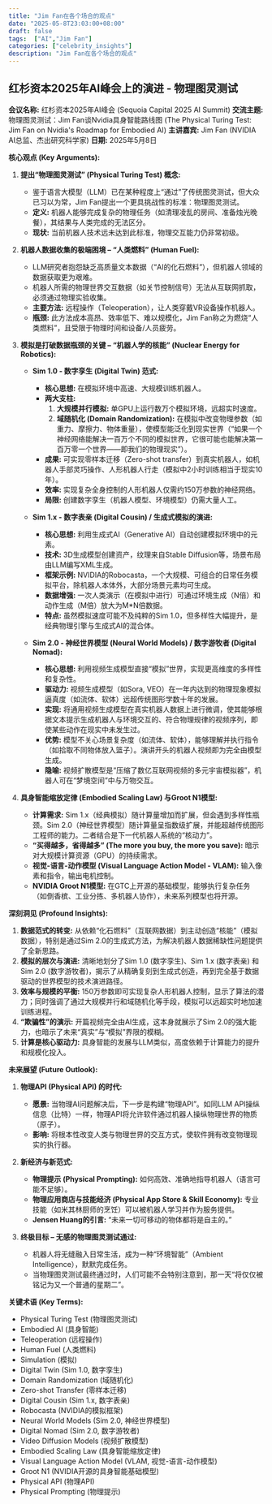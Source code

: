 ```yaml
---
title: "Jim Fan在各个场合的观点"
date: "2025-05-8T23:03:00+08:00"
draft: false
tags:  ["AI","Jim Fan"]
categories: ["celebrity_insights"]
description: "Jim Fan在各个场合的观点"
---
```


## 红杉资本2025年AI峰会上的演进 - 物理图灵测试

**会议名称:** 红杉资本2025年AI峰会 (Sequoia Capital 2025 AI Summit)
**交流主题:** 物理图灵测试：Jim Fan谈Nvidia具身智能路线图 (The Physical Turing Test: Jim Fan on Nvidia's Roadmap for Embodied AI)
**主讲嘉宾:** Jim Fan (NVIDIA AI总监、杰出研究科学家)
**日期:** 2025年5月8日

**核心观点 (Key Arguments):**

1. **提出“物理图灵测试” (Physical Turing Test) 概念:**
    * 鉴于语言大模型（LLM）已在某种程度上“通过”了传统图灵测试，但大众已习以为常，Jim Fan提出一个更具挑战性的标准：物理图灵测试。
    * **定义:** 机器人能够完成复杂的物理任务（如清理凌乱的房间、准备烛光晚餐），其结果与人类完成的无法区分。
    * **现状:** 当前机器人技术远未达到此标准，物理交互能力仍非常初级。

2. **机器人数据收集的极端困境 – “人类燃料” (Human Fuel):**
    * LLM研究者抱怨缺乏高质量文本数据（“AI的化石燃料”），但机器人领域的数据获取更为艰难。
    * 机器人所需的物理世界交互数据（如关节控制信号）无法从互联网抓取，必须通过物理实验收集。
    * **主要方法:** 远程操作（Teleoperation），让人类穿戴VR设备操作机器人。
    * **瓶颈:** 此方法成本高昂、效率低下、难以规模化，Jim Fan称之为燃烧“人类燃料”，且受限于物理时间和设备/人员疲劳。

3. **模拟是打破数据瓶颈的关键 – “机器人学的核能” (Nuclear Energy for Robotics):**
    * **Sim 1.0 - 数字孪生 (Digital Twin) 范式:**
        * **核心思想:** 在模拟环境中高速、大规模训练机器人。
        * **两大支柱:**
            1. **大规模并行模拟:** 单GPU上运行数万个模拟环境，远超实时速度。
            2. **域随机化 (Domain Randomization):** 在模拟中改变物理参数（如重力、摩擦力、物体重量），使模型能泛化到现实世界（“如果一个神经网络能解决一百万个不同的模拟世界，它很可能也能解决第一百万零一个世界——即我们的物理现实”）。
        * **成果:** 可实现零样本迁移（Zero-shot transfer）到真实机器人，如机器人手部灵巧操作、人形机器人行走（模拟中2小时训练相当于现实10年）。
        * **效率:** 实现复杂全身控制的人形机器人仅需约150万参数的神经网络。
        * **局限:** 创建数字孪生（机器人模型、环境模型）仍需大量人工。

    * **Sim 1.x - 数字表亲 (Digital Cousin) / 生成式模拟的演进:**
        * **核心思想:** 利用生成式AI（Generative AI）自动创建模拟环境中的元素。
        * **技术:** 3D生成模型创建资产，纹理来自Stable Diffusion等，场景布局由LLM编写XML生成。
        * **框架示例:** NVIDIA的Robocasta，一个大规模、可组合的日常任务模拟平台，除机器人本体外，大部分场景元素均可生成。
        * **数据增强:** 一次人类演示（在模拟中进行）可通过环境生成（N倍）和动作生成（M倍）放大为M\*N倍数据。
        * **特点:** 虽然模拟速度可能不及纯粹的Sim 1.0，但多样性大幅提升，是经典物理引擎与生成式AI的混合体。

    * **Sim 2.0 - 神经世界模型 (Neural World Models) / 数字游牧者 (Digital Nomad):**
        * **核心思想:** 利用视频生成模型直接“模拟”世界，实现更高维度的多样性和复杂性。
        * **驱动力:** 视频生成模型（如Sora, VEO）在一年内达到的物理现象模拟逼真度（如流体、软体）远超传统图形学数十年的发展。
        * **实现:** 将通用视频生成模型在真实机器人数据上进行微调，使其能够根据文本提示生成机器人与环境交互的、符合物理规律的视频序列，即使某些动作在现实中未发生过。
        * **优势:** 模型不关心场景复杂度（如流体、软体），能够理解并执行指令（如拾取不同物体放入篮子）。演讲开头的机器人视频即为完全由模型生成。
        * **隐喻:** 视频扩散模型是“压缩了数亿互联网视频的多元宇宙模拟器”，机器人可在“梦境空间”中与万物交互。

4. **具身智能缩放定律 (Embodied Scaling Law) 与Groot N1模型:**
    * **计算需求:** Sim 1.x（经典模拟）随计算量增加而扩展，但会遇到多样性瓶颈。Sim 2.0（神经世界模型）随计算量呈指数级扩展，并能超越传统图形工程师的能力。二者结合是下一代机器人系统的“核动力”。
    * **“买得越多，省得越多” (The more you buy, the more you save):** 暗示对大规模计算资源（GPU）的持续需求。
    * **视觉-语言-动作模型 (Visual Language Action Model - VLAM):** 输入像素和指令，输出电机控制。
    * **NVIDIA Groot N1模型:** 在GTC上开源的基础模型，能够执行复杂任务（如倒香槟、工业分拣、多机器人协作），未来系列模型也将开源。

**深刻洞见 (Profound Insights):**

1. **数据范式的转变:** 从依赖“化石燃料”（互联网数据）到主动创造“核能”（模拟数据），特别是通过Sim 2.0的生成式方法，为解决机器人数据稀缺性问题提供了全新思路。
2. **模拟的层次与演进:** 清晰地划分了Sim 1.0 (数字孪生)、Sim 1.x (数字表亲) 和 Sim 2.0 (数字游牧者)，揭示了从精确复刻到生成式创造，再到完全基于数据驱动的世界模型的技术演进路径。
3. **效率与规模的平衡:** 150万参数即可实现复杂人形机器人控制，显示了算法的潜力；同时强调了通过大规模并行和域随机化等手段，模拟可以远超实时地加速训练进程。
4. **“欺骗性”的演示:** 开篇视频完全由AI生成，这本身就展示了Sim 2.0的强大能力，也暗示了未来“真实”与“模拟”界限的模糊。
5. **计算是核心驱动力:** 具身智能的发展与LLM类似，高度依赖于计算能力的提升和规模化投入。

**未来展望 (Future Outlook):**

1. **物理API (Physical API) 的时代:**
    * **愿景:** 当物理AI问题解决后，下一步是构建“物理API”。如同LLM API操纵信息（比特）一样，物理API将允许软件通过机器人操纵物理世界的物质（原子）。
    * **影响:** 将根本性改变人类与物理世界的交互方式，使软件拥有改变物理现实的执行器。

2. **新经济与新范式:**
    * **物理提示 (Physical Prompting):** 如何高效、准确地指导机器人（语言可能不足够）。
    * **物理应用商店与技能经济 (Physical App Store & Skill Economy):** 专业技能（如米其林厨师的烹饪）可以被机器人学习并作为服务提供。
    * **Jensen Huang的引言:** “未来一切可移动的物体都将是自主的。”

3. **终极目标 – 无感的物理图灵测试通过:**
    * 机器人将无缝融入日常生活，成为一种“环境智能”（Ambient Intelligence），默默完成任务。
    * 当物理图灵测试最终通过时，人们可能不会特别注意到，那一天“将仅仅被铭记为又一个普通的星期二”。

**关键术语 (Key Terms):**

* Physical Turing Test (物理图灵测试)
* Embodied AI (具身智能)
* Teleoperation (远程操作)
* Human Fuel (人类燃料)
* Simulation (模拟)
* Digital Twin (Sim 1.0, 数字孪生)
* Domain Randomization (域随机化)
* Zero-shot Transfer (零样本迁移)
* Digital Cousin (Sim 1.x, 数字表亲)
* Robocasta (NVIDIA的模拟框架)
* Neural World Models (Sim 2.0, 神经世界模型)
* Digital Nomad (Sim 2.0, 数字游牧者)
* Video Diffusion Models (视频扩散模型)
* Embodied Scaling Law (具身智能缩放定律)
* Visual Language Action Model (VLAM, 视觉-语言-动作模型)
* Groot N1 (NVIDIA开源的具身智能基础模型)
* Physical API (物理API)
* Physical Prompting (物理提示)
